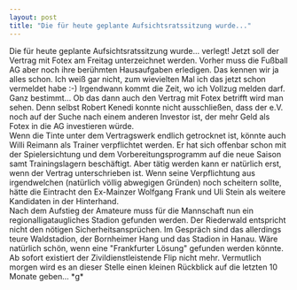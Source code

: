 ```yaml
---
layout: post
title: "Die für heute geplante Aufsichtsratssitzung wurde..."
---
```


Die für heute geplante Aufsichtsratssitzung wurde... verlegt! Jetzt soll der Vertrag mit Fotex am Freitag unterzeichnet werden. Vorher muss die Fußball AG aber noch ihre berühmten Hausaufgaben erledigen. Das kennen wir ja alles schon. Ich weiß gar nicht, zum wievielten Mal ich das jetzt schon vermeldet habe :-) Irgendwann kommt die Zeit, wo ich Vollzug melden darf. Ganz bestimmt... Ob das dann auch den Vertrag mit Fotex betrifft wird man sehen. Denn selbst Robert Kenedi konnte nicht ausschließen, dass der e.V. noch auf der Suche nach einem anderen Investor ist, der mehr Geld als Fotex in die AG investieren würde.  
Wenn die Tinte unter dem Vertragswerk endlich getrocknet ist, könnte auch Willi Reimann als Trainer verpflichtet werden. Er hat sich offenbar schon mit der Spielersichtung und dem Vorbereitungsprogramm auf die neue Saison samt Trainingslagern beschäftigt. Aber tätig werden kann er natürlich erst, wenn der Vertrag unterschrieben ist. Wenn seine Verpflichtung aus irgendwelchen (natürlich völlig abwegigen Gründen) noch scheitern sollte, hätte die Eintracht den Ex-Mainzer Wolfgang Frank und Uli Stein als weitere Kandidaten in der Hinterhand.  
Nach dem Aufstieg der Amateure muss für die Mannschaft nun ein regionalligataugliches Stadion gefunden werden. Der Riederwald entspricht nicht den nötigen Sicherheitsansprüchen. Im Gespräch sind das allerdings teure Waldstadion, der Bornheimer Hang und das Stadion in Hanau. Wäre natürlich schön, wenn eine "Frankfurter Lösung" gefunden werden könnte.  
Ab sofort existiert der Zivildienstleistende Flip nicht mehr. Vermutlich morgen wird es an dieser Stelle einen kleinen Rückblick auf die letzten 10 Monate geben... \*g\*
